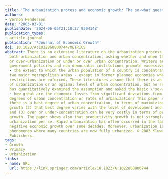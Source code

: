 ```yaml
---
title: 'The urbanization process and economic growth: The so-what question'
authors:
- Vernon Henderson
date: '2003-03-01'
publishDate: '2024-06-05T21:10:27.930414Z'
publication_types:
- article-journal
publication: '*Journal of Economic Growth*'
doi: 10.1023/A:1022860800744/METRICS
abstract: There is an extensive literature on the urbanization process looking at
  both urbanization and urban concentration, asking whether and when there is under
  or over-urbanization or under or over urban concentration. Writers argue that national
  government policies and non-democratic institutions promote excessive concentration
  - the extent to which the urban population of a country is concentrated in one or
  two major metropolitan areas - except in former planned economies where migration
  restrictions are enforced. These literatures assume that there is an optimal level
  of urbanization or an optimal level of urban concentration, but no research to date
  has quantitatively examined the assumption and asked the basic \"so-what\" question
  - how great are the economic losses from significant deviations from any optimal
  degrees of urban concentration or rates of urbanization? This paper shows that (1)
  there is a best degree of urban concentration, in terms of maximizing productivity
  growth (2) that best degree varies with the level of development and country size,
  and (3) over or under-concentration can be very costly in terms of productivity
  growth. The paper shows also that productivity growth is not strongly affected by
  urbanization per se. Rapid urbanization has often occurred in the face of low or
  negative economic growth over some decades. Moreover, urbanization is a transitory
  phenomenon where many countries are now fully urbanized. © 2003 Kluwer Academic
  Publishers.
tags:
- Growth
- Primacy
- Urbanization
links:
- name: URL
  url: https://link.springer.com/article/10.1023/A:1022860800744
---
```

